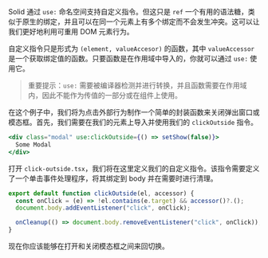 Solid 通过 `use:` 命名空间支持自定义指令。但这只是 `ref` 一个有用的语法糖，类似于原生的绑定，并且可以在同一个元素上有多个绑定而不会发生冲突。这可以让我们更好地利用可重用 DOM 元素行为。

自定义指令只是形式为 `(element, valueAccesor)` 的函数，其中 `valueAccessor` 是一个获取绑定值的函数。只要函数是在作用域中导入的，你就可以通过 `use:` 使用它。

> 重要提示：`use:` 需要被编译器检测并进行转换，并且函数需要在作用域内，因此不能作为传值的一部分或在组件上使用。

在这个例子中，我们将为点击外部行为制作一个简单的封装函数来关闭弹出窗口或模态框。首先，我们需要在我们的元素上导入并使用我们的 `clickOutside` 指令。

```jsx
<div class="modal" use:clickOutside={() => setShow(false)}>
  Some Modal
</div>
```

打开 `click-outside.tsx`，我们将在这里定义我们的自定义指令。该指令需要定义了一个单击事件处理程序，将其绑定到 body 并在需要时进行清理。

```jsx
export default function clickOutside(el, accessor) {
  const onClick = (e) => !el.contains(e.target) && accessor()?.();
  document.body.addEventListener("click", onClick);

  onCleanup(() => document.body.removeEventListener("click", onClick));
}
```

现在你应该能够在打开和关闭模态框之间来回切换。
